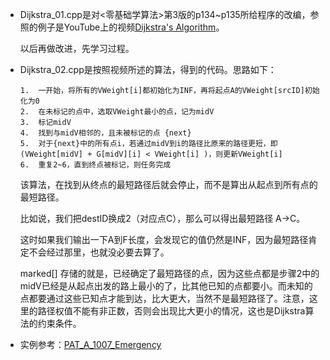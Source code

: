 *   Dijkstra_01.cpp是对<零基础学算法>第3版的p134~p135所给程序的改编，参照的例子是YouTube上的视频[Dijkstra's Algorithm](https://www.youtube.com/watch?v=gdmfOwyQlcI)。

    以后再做改进，先学习过程。

*   Dijkstra_02.cpp是按照视频所述的算法，得到的代码。思路如下：

    ```
    1.  一开始，将所有的VWeight[i]都初始化为INF，再将起点A的VWeight[srcID]初始化为0
    2.  在未标记的点中，选取VWeight最小的点，记为midV
    3.  标记midV
    4.  找到与midV相邻的，且未被标记的点 {next}
    5.  对于{next}中的所有点i，若通过midV到i的路径比原来的路径更短，即 (VWeight[midV] + G[midV][i] < VWeight[i] )，则更新VWeight[i]
    6.  重复2~6，直到终点被标记，则任务完成
    ```
    
    该算法，在找到从终点的最短路径后就会停止，而不是算出从起点到所有点的最短路径。
    
    比如说，我们把destID换成2（对应点C），那么可以得出最短路径 A->C。
    
    这时如果我们输出一下A到F长度，会发现它的值仍然是INF，因为最短路径肯定不会经过那里，也就没必要去算了。

    marked[] 存储的就是，已经确定了最短路径的点，因为这些点都是步骤2中的midV已经是从起点出发的路上最小的了，比其他已知的点都要小。而未知的点都要通过这些已知点才能到达，比大更大，当然不是最短路径了。注意，这里的路径权值不能有非正数，否则会出现比大更小的情况，这也是Dijkstra算法的约束条件。
    
*   实例参考：[PAT_A_1007_Emergency](https://github.com/jJayyyyyyy/cs/blob/master/OJ/PAT/advanced_level/1003_Emergency/emergency.cpp)